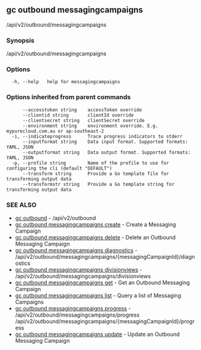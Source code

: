 ## gc outbound messagingcampaigns

/api/v2/outbound/messagingcampaigns

### Synopsis

/api/v2/outbound/messagingcampaigns

### Options

```
  -h, --help   help for messagingcampaigns
```

### Options inherited from parent commands

```
      --accesstoken string    accessToken override
      --clientid string       clientId override
      --clientsecret string   clientSecret override
      --environment string    environment override. E.g. mypurecloud.com.au or ap-southeast-2
  -i, --indicateprogress      Trace progress indicators to stderr
      --inputformat string    Data input format. Supported formats: YAML, JSON
      --outputformat string   Data output format. Supported formats: YAML, JSON
  -p, --profile string        Name of the profile to use for configuring the cli (default "DEFAULT")
      --transform string      Provide a Go template file for transforming output data
      --transformstr string   Provide a Go template string for transforming output data
```

### SEE ALSO

* [gc outbound](gc_outbound.html)	 - /api/v2/outbound
* [gc outbound messagingcampaigns create](gc_outbound_messagingcampaigns_create.html)	 - Create a Messaging Campaign
* [gc outbound messagingcampaigns delete](gc_outbound_messagingcampaigns_delete.html)	 - Delete an Outbound Messaging Campaign
* [gc outbound messagingcampaigns diagnostics](gc_outbound_messagingcampaigns_diagnostics.html)	 - /api/v2/outbound/messagingcampaigns/{messagingCampaignId}/diagnostics
* [gc outbound messagingcampaigns divisionviews](gc_outbound_messagingcampaigns_divisionviews.html)	 - /api/v2/outbound/messagingcampaigns/divisionviews
* [gc outbound messagingcampaigns get](gc_outbound_messagingcampaigns_get.html)	 - Get an Outbound Messaging Campaign
* [gc outbound messagingcampaigns list](gc_outbound_messagingcampaigns_list.html)	 - Query a list of Messaging Campaigns
* [gc outbound messagingcampaigns progress](gc_outbound_messagingcampaigns_progress.html)	 - /api/v2/outbound/messagingcampaigns/progress /api/v2/outbound/messagingcampaigns/{messagingCampaignId}/progress
* [gc outbound messagingcampaigns update](gc_outbound_messagingcampaigns_update.html)	 - Update an Outbound Messaging Campaign


